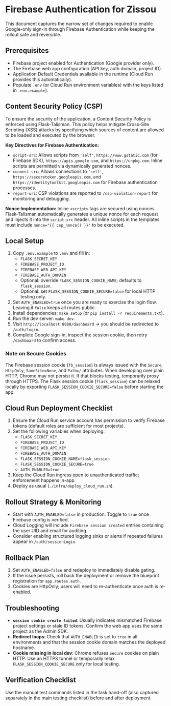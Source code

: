 # Firebase Authentication for Zissou

This document captures the narrow set of changes required to enable Google-only sign-in through Firebase Authentication while keeping the rollout safe and reversible.

## Prerequisites
- Firebase project enabled for Authentication (Google provider only).
- The Firebase web app configuration (API key, auth domain, project ID).
- Application Default Credentials available in the runtime (Cloud Run provides this automatically).
- Populate `.env` (or Cloud Run environment variables) with the keys listed in `.env.example`).

## Content Security Policy (CSP)
To ensure the security of the application, a Content Security Policy is enforced using Flask-Talisman. This policy helps mitigate Cross-Site Scripting (XSS) attacks by specifying which sources of content are allowed to be loaded and executed by the browser.

**Key Directives for Firebase Authentication:**
- `script-src`: Allows scripts from `'self'`, `https://www.gstatic.com` (for Firebase SDK), `https://apis.google.com`, and `https://unpkg.com`. Inline scripts are permitted via dynamically generated nonces.
- `connect-src`: Allows connections to `'self'`, `https://securetoken.googleapis.com`, and `https://identitytoolkit.googleapis.com` for Firebase authentication processes.
- `report-uri`: CSP violations are reported to `/csp-violation-report` for monitoring and debugging.

**Nonce Implementation:**
Inline `<script>` tags are secured using nonces. Flask-Talisman automatically generates a unique nonce for each request and injects it into the `script-src` header. All inline scripts in the templates must include `nonce="{{ csp_nonce() }}"` to be executed.


## Local Setup
1. Copy `.env.example` to `.env` and fill in:
   - `FLASK_SECRET_KEY`
   - `FIREBASE_PROJECT_ID`
   - `FIREBASE_WEB_API_KEY`
   - `FIREBASE_AUTH_DOMAIN`
   - Optional: override `FLASK_SESSION_COOKIE_NAME`; defaults to `flask_session`.
   - Optional: set `FLASK_SESSION_COOKIE_SECURE=false` for local HTTP testing only.
2. Set `AUTH_ENABLED=true` once you are ready to exercise the login flow. Leaving it `false` keeps all routes public.
3. Install dependencies: `make setup` (or `pip install -r requirements.txt`).
4. Run the dev server: `make dev`.
5. Visit `http://localhost:8080/dashboard` → you should be redirected to `/auth/login`.
6. Complete Google sign-in, inspect the session cookie, then retry `/dashboard` to confirm access.

### Note on Secure Cookies
The Firebase session cookie (`fb_session`) is always issued with the `Secure`, `HttpOnly`, `SameSite=None`, and `Path=/` attributes. When developing over plain HTTP, Chrome may not persist it. If that blocks testing, temporarily proxy through HTTPS. The Flask session cookie (`flask_session`) can be relaxed locally by exporting `FLASK_SESSION_COOKIE_SECURE=false` before starting the app.

## Cloud Run Deployment Checklist
1. Ensure the Cloud Run service account has permission to verify Firebase tokens (default roles are sufficient for most projects).
2. Set the following variables when deploying:
   - `FLASK_SECRET_KEY`
   - `FIREBASE_PROJECT_ID`
   - `FIREBASE_WEB_API_KEY`
   - `FIREBASE_AUTH_DOMAIN`
   - `FLASK_SESSION_COOKIE_NAME=flask_session`
   - `FLASK_SESSION_COOKIE_SECURE=true`
   - `AUTH_ENABLED=true`
3. Keep the Cloud Run ingress open to unauthenticated traffic; enforcement happens in-app.
4. Deploy as usual (`./infra/deploy_cloud_run.sh`).

## Rollout Strategy & Monitoring
- Start with `AUTH_ENABLED=false` in production. Toggle to `true` once Firebase config is verified.
- Cloud Logging will include `Firebase session created` entries containing the user UID and email for auditing.
- Consider enabling structured logging sinks or alerts if repeated failures appear in `/auth/sessionLogin`.

## Rollback Plan
1. Set `AUTH_ENABLED=false` and redeploy to immediately disable gating.
2. If the issue persists, roll back the deployment or remove the blueprint registration for `app.routes.auth`.
3. Cookies are HttpOnly; users will need to re-authenticate once auth is re-enabled.

## Troubleshooting
- **`session cookie create failed`**: Usually indicates mismatched Firebase project settings or stale ID tokens. Confirm the web app uses the same project as the Admin SDK.
- **Redirect loops**: Check that `AUTH_ENABLED` is set to `true` in all environments and that the session cookie domain matches the deployed hostname.
- **Cookie missing in local dev**: Chrome refuses `Secure` cookies on plain HTTP. Use an HTTPS tunnel or temporarily relax `FLASK_SESSION_COOKIE_SECURE` only for local testing.

## Verification Checklist
Use the manual test commands listed in the task hand-off (also captured separately in the main testing checklist) before and after deployment.
